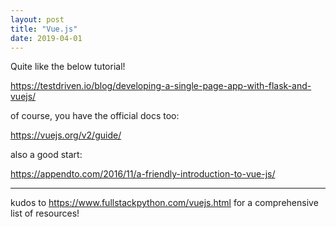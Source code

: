 ```yaml
---
layout: post
title: "Vue.js"
date: 2019-04-01
---
```


Quite like the below tutorial!

https://testdriven.io/blog/developing-a-single-page-app-with-flask-and-vuejs/

of course, you have the official docs too:

https://vuejs.org/v2/guide/

also a good start:

https://appendto.com/2016/11/a-friendly-introduction-to-vue-js/

---

kudos to https://www.fullstackpython.com/vuejs.html for a comprehensive list of resources!